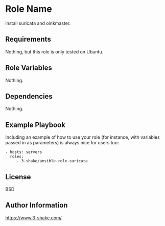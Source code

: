 Role Name
=========

install suricata and oinkmaster.

Requirements
------------

Nothing, but this role is only tested on Ubuntu.

Role Variables
--------------

Nothing.

Dependencies
------------

Nothing.

Example Playbook
----------------

Including an example of how to use your role (for instance, with variables passed in as parameters) is always nice for users too:

    - hosts: servers
      roles:
         - 3-shake/ansible-role-suricata

License
-------

BSD

Author Information
------------------

https://www.3-shake.com/
